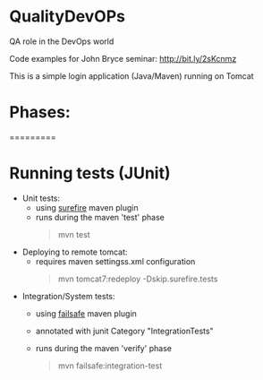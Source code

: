 QualityDevOPs
===============
QA role in the DevOps world

Code examples for John Bryce seminar: http://bit.ly/2sKcnmz

This is a simple login application (Java/Maven) running on Tomcat
# Phases:
=========
# Running tests (JUnit)
- Unit tests:
  -   using [surefire](http://maven.apache.org/surefire/maven-surefire-plugin/) maven plugin
  -   runs during the maven 'test' phase
      >  mvn test
- Deploying to remote tomcat:
  -   requires maven settingss.xml configuration
      >  mvn tomcat7:redeploy -Dskip.surefire.tests
- Integration/System tests:
  - using [failsafe](http://maven.apache.org/surefire/maven-failsafe-plugin/usage.html) maven plugin
  - annotated with junit Category "IntegrationTests"
  - runs during the maven 'verify' phase

      >  mvn failsafe:integration-test

     
     
